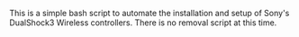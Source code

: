 This is a simple bash script to automate the installation and setup of Sony's DualShock3 Wireless controllers.
There is no removal script at this time.